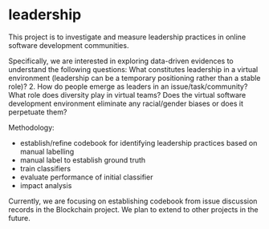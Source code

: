 # leadership
This project is to investigate and measure leadership practices in online software development communities.  

Specifically, we are interested in exploring data-driven evidences to understand the following questions: What constitutes leadership in a virtual environment (leadership can be a temporary positioning rather than a stable role)? 2.	How do people emerge as leaders in an issue/task/community? What role does diversity play in virtual teams? Does the virtual software development environment eliminate any racial/gender biases or does it perpetuate them? 

Methodology: 
- establish/refine codebook for identifying leadership practices based on manual labelling
- manual label to establish ground truth
- train classifiers
- evaluate performance of initial classifier
- impact analysis

Currently, we are focusing on establishing codebook from issue discussion records in the Blockchain project. We plan to extend to other projects in the future. 
